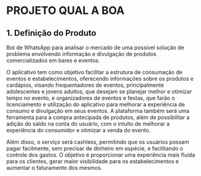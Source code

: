 # PROJETO QUAL A BOA

## 1. Definição do Produto
Bot de WhatsApp para analisar o mercado de uma possível solução de problema envolvendo informação e divulgação de produtos comercializados em bares e eventos.

O aplicativo tem como objetivo facilitar a estrutura de consumação de eventos e estabelecimentos, oferecendo informações sobre os produtos e cardápios, visando frequentadores de eventos, principalmente adolescentes e jovens adultos, que desejam se planejar melhor e otimizar tempo no evento, e organizadores de eventos e festas, que farão o licenciamento e utilização do aplicativo para melhorar a experiência de consumo e divulgação em seus eventos. A plataforma também será uma ferramenta para a compra antecipada de produtos, além de possibilitar a adição do saldo na conta do usuário, com o intuito de melhorar a experiência do consumidor e otimizar a venda do evento.

Além disso, o serviço será cashless, permitindo que os usuários possam pagar facilmente, sem precisar de dinheiro em espécie, e facilitando o controle dos gastos. O objetivo é proporcionar uma experiência mais fluida para os clientes, gerar maior visibilidade para os estabelecimentos e aumentar o faturamento dos mesmos.

```